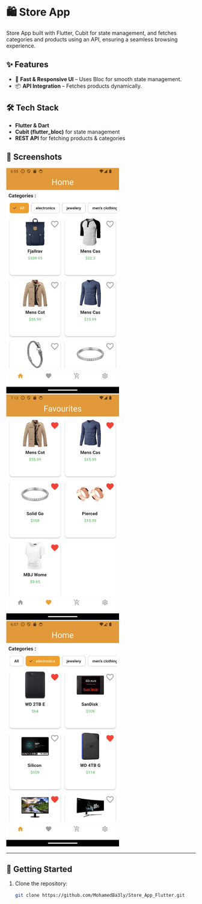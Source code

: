 # 🛍️ Store App

Store App built with Flutter, Cubit for state management, and fetches categories and products using an API, ensuring a seamless browsing experience.

## ✨ Features
- 🚀 **Fast & Responsive UI** – Uses Bloc for smooth state management.
- 📦 **API Integration** – Fetches products dynamically.

## 🛠️ Tech Stack
- **Flutter & Dart**
- **Cubit (flutter_bloc)** for state management
- **REST API** for fetching products & categories

## 📸 Screenshots
<img src="assets/screenshots/Screenshot_20250302_065542.png" width="300">
<img src="assets/screenshots/Screenshot_20250302_071359.png" width="300">
<img src="assets/screenshots/Screenshot_20250302_065721.png" width="300">

---

## 🚀 Getting Started
1. Clone the repository:
   ```sh
   git clone https://github.com/MohamedBa3ly/Store_App_Flutter.git

